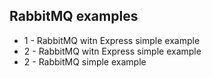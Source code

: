## RabbitMQ examples

- 1 - RabbitMQ witn Express simple example
- 2 - RabbitMQ witn Express simple example
- 2 - RabbitMQ simple example
